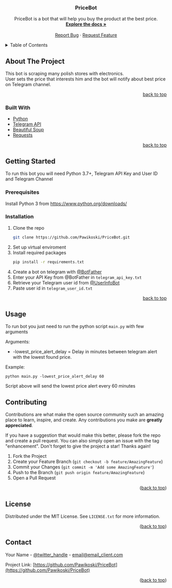 <div align="center">
<h3 align="center">PriceBot</h3>

  <p align="center">
    PriceBot is a bot that will help you buy the product at the best price.
    <br />
    <a href="https://github.com/Pawikoski/priceBot"><strong>Explore the docs »</strong></a>
    <br />
    <br />
    <a href="https://github.com/Pawikoski/priceBot/issues">Report Bug</a>
    ·
    <a href="https://github.com/Pawikoski/priceBot/issues">Request Feature</a>
  </p>
</div>



<!-- TABLE OF CONTENTS -->
<details>
  <summary>Table of Contents</summary>
  <ol>
    <li>
      <a href="#about-the-project">About The Project</a>
      <ul>
        <li><a href="#built-with">Built With</a></li>
      </ul>
    </li>
    <li>
      <a href="#getting-started">Getting Started</a>
      <ul>
        <li><a href="#prerequisites">Prerequisites</a></li>
        <li><a href="#installation">Installation</a></li>
      </ul>
    </li>
    <li><a href="#usage">Usage</a></li>
    <li><a href="#roadmap">Roadmap</a></li>
    <li><a href="#contributing">Contributing</a></li>
    <li><a href="#license">License</a></li>
    <li><a href="#contact">Contact</a></li>
    <li><a href="#acknowledgments">Acknowledgments</a></li>
  </ol>
</details>



<!-- ABOUT THE PROJECT -->
## About The Project

This bot is scraping many polish stores with electronics.<br/>
User sets the price that interests him and the bot will notify about best price on Telegram channel.

<p align="right"><a href="#top">back to top</a></p>


### Built With

* [Python](https://python.org/)
* [Telegram API](https://core.telegram.org/bots/api/)
* [Beautiful Soup](https://www.crummy.com/software/BeautifulSoup/bs4/)
* [Requests](https://docs.python-requests.org/en/latest/)

<p align="right"><a href="#top">back to top</a></p>

<!-- GETTING STARTED -->
## Getting Started

To run this bot you will need Python 3.7+, Telegram API Key and User ID and Telegram Channel

### Prerequisites

Install Python 3 from https://www.python.org/downloads/

### Installation

1. Clone the repo
    ```sh
   git clone https://github.com/Pawikoski/PriceBot.git
   ```
2. Set up virtual enviroment
3. Install required packages
    ```sh
   pip install -r requirements.txt
   ```
4. Create a bot on telegram with [@BotFather](https://t.me/BotFather)
5. Enter your API Key from @BotFather in `telegram_api_key.txt`
6. Retrieve your Telegram user id from [@UserInfoBot](https://t.me/userinfobot)
7. Paste user id in `telegram_user_id.txt`

<p align="right"><a href="#top">back to top</a></p>


<!-- USAGE EXAMPLES -->
## Usage

To run bot you just need to run the python script ```main.py``` with few arguments

Arguments:
* -lowest_price_alert_delay = Delay in minutes between telegram alert with the lowest found price.

Example:
```shell
python main.py -lowest_price_alert_delay 60
```
Script above will send the lowest price alert every 60 minutes




<!-- CONTRIBUTING -->
## Contributing

Contributions are what make the open source community such an amazing place to learn, inspire, and create. Any contributions you make are **greatly appreciated**.

If you have a suggestion that would make this better, please fork the repo and create a pull request. You can also simply open an issue with the tag "enhancement".
Don't forget to give the project a star! Thanks again!

1. Fork the Project
2. Create your Feature Branch (`git checkout -b feature/AmazingFeature`)
3. Commit your Changes (`git commit -m 'Add some AmazingFeature'`)
4. Push to the Branch (`git push origin feature/AmazingFeature`)
5. Open a Pull Request

<p align="right">(<a href="#top">back to top</a>)</p>



<!-- LICENSE -->
## License

Distributed under the MIT License. See `LICENSE.txt` for more information.

<p align="right">(<a href="#top">back to top</a>)</p>



<!-- CONTACT -->
## Contact

Your Name - [@twitter_handle](https://twitter.com/twitter_handle) - email@email_client.com

Project Link: [https://github.com/Pawikoski/PriceBot](https://github.com/Pawikoski/PriceBot)

<p align="right">(<a href="#top">back to top</a>)</p>



<!-- MARKDOWN LINKS & IMAGES -->
<!-- https://www.markdownguide.org/basic-syntax/#reference-style-links -->
[contributors-shield]: https://img.shields.io/github/contributors/Pawikoski/PriceBot.svg?style=for-the-badge
[contributors-url]: https://github.com/Pawikoski/PriceBot/graphs/contributors
[forks-shield]: https://img.shields.io/github/forks/Pawikoski/PriceBot.svg?style=for-the-badge
[forks-url]: https://github.com/Pawikoski/PriceBot/network/members
[stars-shield]: https://img.shields.io/github/stars/Pawikoski/PriceBot.svg?style=for-the-badge
[stars-url]: https://github.com/Pawikoski/PriceBot/stargazers
[issues-shield]: https://img.shields.io/github/issues/Pawikoski/PriceBot.svg?style=for-the-badge
[issues-url]: https://github.com/Pawikoski/PriceBot/issues
[license-shield]: https://img.shields.io/github/license/Pawikoski/PriceBot.svg?style=for-the-badge
[license-url]: https://github.com/Pawikoski/PriceBot/blob/master/LICENSE.txt
[linkedin-shield]: https://img.shields.io/badge/-LinkedIn-black.svg?style=for-the-badge&logo=linkedin&colorB=555
[linkedin-url]: https://linkedin.com/in/linkedin_username
[product-screenshot]: images/screenshot.png


